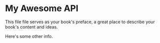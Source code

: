 # My Awesome API

This file file serves as your book's preface, a great place to describe your book's content and ideas.

Here's some other info.

